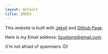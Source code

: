 ```yaml
---
layout: default
title: INDEX
---
```


This website is built with [Jekyll](http://jekyllrb.com/) and [Github Page](http://pages.github.com/).

Here is my Email address: <lizunlong@gmail.com>

(I'm not afraid of spammers :D)